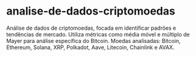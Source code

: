 # analise-de-dados-criptomoedas
Análise de dados de criptomoedas, focada em identificar padrões e tendências de mercado. Utiliza métricas como média móvel e múltiplo de Mayer para análise específica do Bitcoin. Moedas analisadas: Bitcoin, Ethereum, Solana, XRP, Polkadot, Aave, Litecoin, Chainlink e AVAX.
